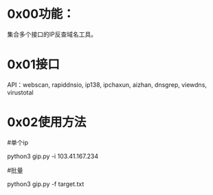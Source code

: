 # 0x00功能：

集合多个接口的IP反查域名工具。

# 0x01接口

API：webscan, rapiddnsio, ip138, ipchaxun, aizhan, dnsgrep, viewdns, virustotal

# 0x02使用方法

#单个ip

python3 gip.py -i 103.41.167.234

#批量

python3 gip.py -f target.txt
  
  
  
